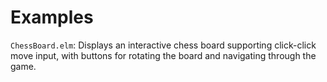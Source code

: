 # Examples

`ChessBoard.elm`: Displays an interactive chess board supporting click-click
move input, with buttons for rotating the board and navigating through the
game.
